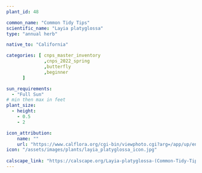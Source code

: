 ```yaml
---
plant_id: 48

common_name: "Common Tidy Tips"
scientific_name: "Layia platyglossa"
type: "annual herb"

native_to: "California"

categories: [ cnps_master_inventory
              ,cnps_2022_spring
              ,butterfly
              ,beginner
      ]

sun_requirements:
  - "Full Sun"
# min then max in feet
plant_size:
  - height: 
    - 0.5
    - 2

icon_attribution: 
    name: ""
    url: "https://www.calflora.org/cgi-bin/viewphoto.cgi?arg=/app/up/entry/149/44763.jpg" 
icon: "/assets/images/plants/layia_platyglossa_icon.jpg"
 
calscape_link: "https://calscape.org/Layia-platyglossa-(Common-Tidy-Tips)"
---
```


